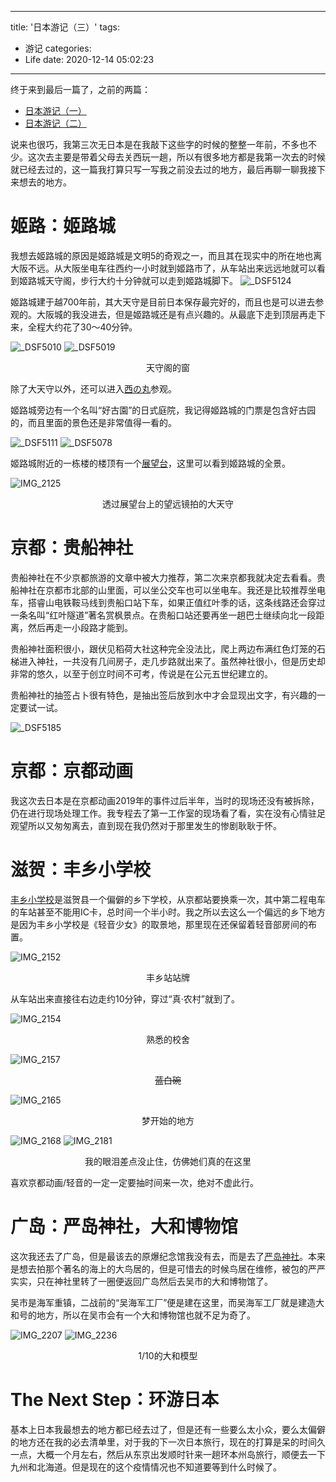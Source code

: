 
---
title: '日本游记（三）'
tags:
- 游记
categories:
- Life
date: 2020-12-14 05:02:23
---

终于来到最后一篇了，之前的两篇：

 - [日本游记（一）](https://blog.xiadong.info/2020/11/19/%E6%97%A5%E6%9C%AC%E6%B8%B8%E8%AE%B0%EF%BC%88%E4%B8%80%EF%BC%89/)
- [日本游记（二）](https://blog.xiadong.info/2020/11/23/%E6%97%A5%E6%9C%AC%E6%B8%B8%E8%AE%B0%EF%BC%88%E4%BA%8C%EF%BC%89/)

说来也很巧，我第三次无日本是在我敲下这些字的时候的整整一年前，不多也不少。这次去主要是带着父母去关西玩一趟，所以有很多地方都是我第一次去的时候就已经去过的，这一篇我打算只写一写我之前没去过的地方，最后再聊一聊我接下来想去的地方。

# 姬路：姬路城

我想去姬路城的原因是姬路城是文明5的奇观之一，而且其在现实中的所在地也离大阪不远。从大阪坐电车往西约一小时就到姬路市了，从车站出来远远地就可以看到姬路城天守阁，步行大约十分钟就可以走到姬路城脚下。
![_DSF5124](https://user-images.githubusercontent.com/5417586/104962172-bad8dc80-598c-11eb-9de5-67d863dc3787.jpg)

姬路城建于越700年前，其大天守是目前日本保存最完好的，而且也是可以进去参观的。大阪城的我没进去，但是姬路城还是有点兴趣的。从最底下走到顶层再走下来，全程大约花了30～40分钟。

![_DSF5010](https://user-images.githubusercontent.com/5417586/104962604-9fba9c80-598d-11eb-8771-49259edc47e0.jpg)
![_DSF5019](https://user-images.githubusercontent.com/5417586/104962612-a6491400-598d-11eb-8f61-ad1e188b5c88.jpg)
<p align="center">天守阁的窗</p>

除了大天守以外，还可以进入[西の丸](https://ja.wikipedia.org/wiki/%E5%A7%AB%E8%B7%AF%E5%9F%8E#%E8%A5%BF%E3%81%AE%E4%B8%B8)参观。

姬路城旁边有一个名叫“好古園”的日式庭院，我记得姬路城的门票是包含好古园的，而且里面的景色还是非常值得一看的。

![_DSF5111](https://user-images.githubusercontent.com/5417586/104963230-eb217a80-598e-11eb-974f-0295233dab42.jpg)
![_DSF5078](https://user-images.githubusercontent.com/5417586/104963236-ee1c6b00-598e-11eb-8757-5d0d3b434bd2.jpg)

姬路城附近的一栋楼的楼顶有一个[展望台](https://goo.gl/maps/wKZw6Xsx9E3CoyEf7)，这里可以看到姬路城的全景。

![IMG_2125](https://user-images.githubusercontent.com/5417586/104963463-769b0b80-598f-11eb-9f56-c3bc29e07232.jpg)
<p align="center">透过展望台上的望远镜拍的大天守</p>

# 京都：贵船神社

贵船神社在不少京都旅游的文章中被大力推荐，第二次来京都我就决定去看看。贵船神社在京都市北部的山里面，可以坐公交车也可以坐电车。我还是比较推荐坐电车，搭睿山电铁鞍马线到贵船口站下车，如果正值红叶季的话，这条线路还会穿过一条名叫“红叶隧道”著名赏枫景点。在贵船口站还要再坐一趟巴士继续向北一段距离，然后再走一小段路才能到。

贵船神社面积很小，跟伏见稻荷大社这种完全没法比，爬上两边布满红色灯笼的石梯进入神社，一共没有几间房子，走几步路就出来了。虽然神社很小，但是历史却非常的悠久，以至于创立时间不可考，传说是在公元五世纪建立的。

贵船神社的抽签占卜很有特色，是抽出签后放到水中才会显现出文字，有兴趣的一定要试一试。

![_DSF5185](https://user-images.githubusercontent.com/5417586/104964885-4012c000-5992-11eb-9afa-20ab9c21cf7f.jpg)

# 京都：京都动画

我这次去日本是在京都动画2019年的事件过后半年，当时的现场还没有被拆除，仍在进行现场处理工作。我专程去了第一工作室的现场看了看，实在没有心情驻足观望所以又匆匆离去，直到现在我仍然对于那里发生的惨剧耿耿于怀。

# 滋贺：丰乡小学校

[丰乡小学校](https://goo.gl/maps/RwFiQ7xcD4FujbSe8)是滋贺县一个偏僻的乡下学校，从京都站要换乘一次，其中第二程电车的车站甚至不能用IC卡，总时间一个半小时。我之所以去这么一个偏远的乡下地方是因为丰乡小学校是《轻音少女》的取景地，那里现在还保留着轻音部房间的布置。


![IMG_2152](https://user-images.githubusercontent.com/5417586/104965652-05118c00-5994-11eb-91b4-5a29425dc357.jpg)
<p align="center">丰乡站站牌</p>

从车站出来直接往右边走约10分钟，穿过“真·农村”就到了。

![IMG_2154](https://user-images.githubusercontent.com/5417586/104965739-3d18cf00-5994-11eb-8ef4-1add2ddbe1e2.jpg)
<p align="center">熟悉的校舍</p>

![IMG_2157](https://user-images.githubusercontent.com/5417586/104967176-93d3d800-5997-11eb-9629-2c60f068d5c3.jpg)
<p align="center"><del>蓝白碗</del></p>

![IMG_2165](https://user-images.githubusercontent.com/5417586/104967311-e9a88000-5997-11eb-8f38-a9620e3db8bd.jpg)
<p align="center">梦开始的地方</p>

![IMG_2168](https://user-images.githubusercontent.com/5417586/104967372-09d83f00-5998-11eb-9e19-44b852613f80.jpg)
![IMG_2181](https://user-images.githubusercontent.com/5417586/104967446-3724ed00-5998-11eb-81e0-ddd09912eedf.jpg)
<p align="center">我的眼泪差点没止住，仿佛她们真的在这里</p>

喜欢京都动画/轻音的一定一定要抽时间来一次，绝对不虚此行。

# 广岛：严岛神社，大和博物馆

这次我还去了广岛，但是最该去的原爆纪念馆我没有去，而是去了[严岛神社](https://zh.wikipedia.org/wiki/%E4%B8%A5%E5%B2%9B%E7%A5%9E%E7%A4%BE)。本来是想去拍那个著名的海上的大鸟居的，但是可惜去的时候鸟居在维修，被包的严严实实，只在神社里转了一圈便返回广岛然后去吴市的大和博物馆了。

吴市是海军重镇，二战前的“吴海军工厂”便是建在这里，而吴海军工厂就是建造大和号的地方，所以在吴市会有一个大和博物馆也就不足为奇了。

![IMG_2207](https://user-images.githubusercontent.com/5417586/104968187-03e35d80-599a-11eb-89ea-de8c32663f35.jpg)
![IMG_2236](https://user-images.githubusercontent.com/5417586/104968260-38571980-599a-11eb-8977-d587ee4f16fc.jpg)
<p align="center">1/10的大和模型</p>

# The Next Step：环游日本

基本上日本我最想去的地方都已经去过了，但是还有一些要么太小众，要么太偏僻的地方还在我的必去清单里，对于我的下一次日本旅行，现在的打算是呆的时间久一点，大概一个月左右，然后从东京出发顺时针来一趟环本州岛旅行，顺便去一下九州和北海道。但是现在的这个疫情情况也不知道要等到什么时候了。
